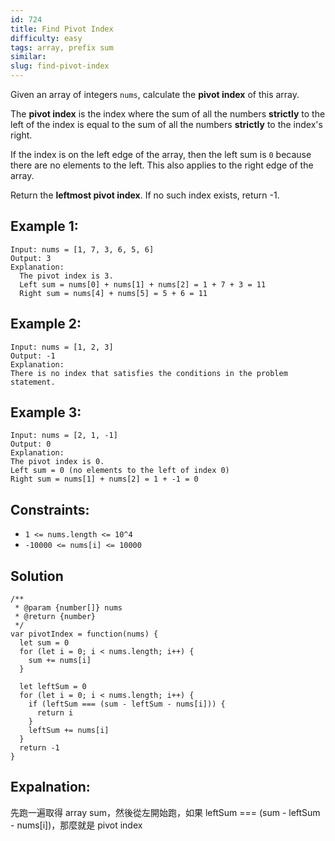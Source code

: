 ```yaml
---
id: 724
title: Find Pivot Index
difficulty: easy
tags: array, prefix sum
similar:
slug: find-pivot-index
---
```


Given an array of integers `nums`, calculate the **pivot index** of this array.

The **pivot index** is the index where the sum of all the numbers **strictly** to the left of the index is equal to the sum of all the numbers **strictly** to the index's right.

If the index is on the left edge of the array, then the left sum is `0` because there are no elements to the left. This also applies to the right edge of the array.

Return the **leftmost pivot index**. If no such index exists, return -1.

## Example 1:

```
Input: nums = [1, 7, 3, 6, 5, 6]
Output: 3
Explanation:
  The pivot index is 3.
  Left sum = nums[0] + nums[1] + nums[2] = 1 + 7 + 3 = 11
  Right sum = nums[4] + nums[5] = 5 + 6 = 11
```

## Example 2:

```
Input: nums = [1, 2, 3]
Output: -1
Explanation:
There is no index that satisfies the conditions in the problem statement.
```

## Example 3:

```
Input: nums = [2, 1, -1]
Output: 0
Explanation:
The pivot index is 0.
Left sum = 0 (no elements to the left of index 0)
Right sum = nums[1] + nums[2] = 1 + -1 = 0
```

## Constraints:

- `1 <= nums.length <= 10^4`
- `-10000 <= nums[i] <= 10000`

## Solution

```
/**
 * @param {number[]} nums
 * @return {number}
 */
var pivotIndex = function(nums) {
  let sum = 0
  for (let i = 0; i < nums.length; i++) {
    sum += nums[i]
  }

  let leftSum = 0
  for (let i = 0; i < nums.length; i++) {
    if (leftSum === (sum - leftSum - nums[i])) {
      return i
    }
    leftSum += nums[i]
  }
  return -1
}
```

## Expalnation:

先跑一遍取得 array sum，然後從左開始跑，如果 leftSum === (sum - leftSum - nums[i])，那麼就是 pivot index
